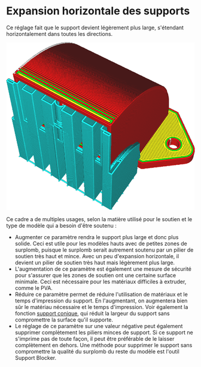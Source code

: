 Expansion horizontale des supports
====
Ce réglage fait que le support devient légèrement plus large, s'étendant horizontalement dans toutes les directions.

![Le support est plus large que nécessaire pour supporter le modèle](../../../articles/images/support_offset.png)

Ce cadre a de multiples usages, selon la matière utilisé pour le soutien et le type de modèle qui a besoin d'être soutenu :
* Augmenter ce paramètre rendra le support plus large et donc plus solide. Ceci est utile pour les modèles hauts avec de petites zones de surplomb, puisque le surplomb serait autrement soutenu par un pilier de soutien très haut et mince. Avec un peu d'expansion horizontale, il devient un pilier de soutien très haut mais légèrement plus large.
* L'augmentation de ce paramètre est également une mesure de sécurité pour s'assurer que les zones de soutien ont une certaine surface minimale. Ceci est nécessaire pour les matériaux difficiles à extruder, comme le PVA.
* Réduire ce paramètre permet de réduire l'utilisation de matériaux et le temps d'impression du support. En l'augmentant, on augmentera bien sûr le matériau nécessaire et le temps d'impression. Voir également la fonction [support conique](support_conical_enabled.md), qui réduit la largeur du support sans compromettre la surface qu'il supporte.
* Le réglage de ce paramètre sur une valeur négative peut également supprimer complètement les piliers minces de support. Si ce support ne s'imprime pas de toute façon, il peut être préférable de le laisser complètement en dehors. Une méthode pour supprimer le support sans compromettre la qualité du surplomb du reste du modèle est l'outil Support Blocker.
